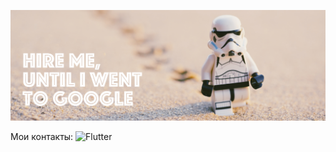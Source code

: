 ![Header](https://github.com/pnrf/pnrf/blob/main/assets/bgr-01.jpg)

Мои контакты:
![Flutter](https://img.shields.io/badge/<LABEL>-<MESSAGE>-green?style=flat-square&logo=appveyor)
